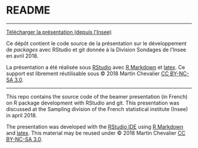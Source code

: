 # README

------------------

[Télécharger la présentation (depuis l'Insee)](https://git.stable.innovation.insee.eu/formation/r_dev/raw/master/presentation/presentation.pdf)

Ce dépôt contient le code source de la présentation sur le développement de *packages* avec RStudio et git donnée à la Division Sondages de l'Insee en avril 2018. 

La présentation a été réalisée sous [RStudio](https://www.rstudio.com/) avec [R Markdown](https://rmarkdown.rstudio.com/) et [latex](https://www.latex-project.org/). Ce support est librement réutilisable sous &copy; 2018 Martin Chevalier [CC BY-NC-SA 3.0](https://creativecommons.org/licenses/by-nc-sa/3.0/fr).


------------------

This repo contains the source code of the beamer presentation (in French) on R package development with RStudio and git. This presentation was discussed at the Sampling division of the French statistical institute (Insee) in april 2018. 

The presentation was developed with the [RStudio IDE](https://www.rstudio.com/) using [R Markdown](https://rmarkdown.rstudio.com/) and [latex](https://www.latex-project.org/). This material may be reused under &copy; 2018 Martin Chevalier [CC BY-NC-SA 3.0](https://creativecommons.org/licenses/by-nc-sa/3.0).